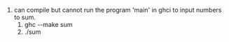 1. can compile but cannot run the program 'main' in ghci to input numbers to sum.
   1.  ghc --make sum
   2.  ./sum